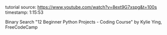 tutorial source: https://www.youtube.com/watch?v=8ext9G7xspg&t=100s
timestamp: 1:15:53

Binary Search "12 Beginner Python Projects - Coding Course" by Kylie Ying, FreeCodeCamp
